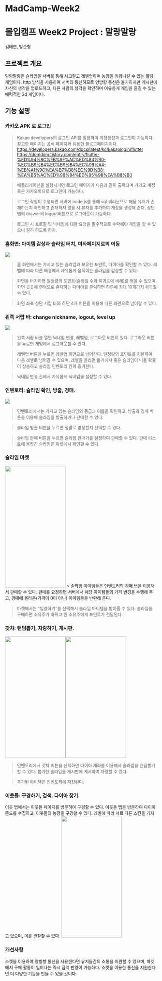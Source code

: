 # MadCamp-Week2

# 몰입캠프 Week2 Project : 말랑말랑
김태연, 방준형
## 프로젝트 개요
말랑말랑은 슬라임을 서버를 통해 사고팔고 레벨업하며 농장을 키워나갈 수 있는 힐링 게임이다. http 방식을 사용하여 서버와 통신하므로 양방향 통신은 불가하지만 게시판에 자신의 생각을 업로드하고, 다른 사람의 생각을 확인하며 여유롭게 게임을 즐길 수 있는 매력적인 2d 게임이다.

## 기능 설명
### 카카오 APK 로 로그인
>Kakao developers의 로그인 API를 활용하여 계정생성과 로그인이 가능하다. 참고한 페이지는 공식 페이지와 유용한 블로그페이지이다.
https://developers.kakao.com/docs/latest/ko/kakaologin/flutter
https://domdom.tistory.com/entry/flutter-%ED%94%8C%EB%9F%AC%ED%84%B0-%EC%B9%B4%EC%B9%B4%EC%98%A4-%EB%A1%9C%EA%B7%B8%EC%9D%B8-%EA%B5%AC%ED%98%84%ED%95%98%EA%B8%B0  

>애플리케이션을 실행시키면 로그인 페이지가 다음과 같이 출력되며 카카오 계정 혹은 카카오톡으로 로그인이 가능하다.  

>로그인 작업이 수행되면 서버에 node js를 통해 sql 쿼리문으로 해당 유저가 존재하는지 확인하고 존재하지 않을 시 유저를 추가하여 계정을 생성해 준다. 상단 탭의 drawer의 logout버튼으로 로그아웃이 가능하다.  

>로그인 시 프로필 및 닉네임에 대한 요청을 필수적으로 수락해야 게임을 할 수 있으니 필히 하도록 하자.

### 홈화면: 아이템 감상과 슬라임 터치, 여타페이지로의 이동

![](https://i.imgur.com/V0nbn5s.png)


>홈 화면에서는 가지고 있는 슬라임과 보유한 포인트, 다이아를 확인할 수 있다. 레벨에 따라 다른 배경에서 자유롭게 움직이는 슬라임을 감상할 수 있다.

>화면을 터치하면 일정량의 포인트(슬라임 수와 희귀도에 비례)를 얻을 수 있으며, 화면 곳곳에 랜덤으로 존재하는 다이아를 클릭하면 하루에 최대 10개까지 획득할 수 있다.

>화면 좌측 상단 서랍 바와 하단 4개 버튼을 이용해 다른 화면으로 넘어갈 수 있다.

### 왼쪽 서랍 바: change nickname, logout, level up
![](https://i.imgur.com/yUbMwMu.png)

>왼쪽 서랍 바를 열면 닉네임 변경, 레벨업, 로그아웃 버튼이 있다. 로그아웃 버튼을 누르면 게임에서 로그아웃할 수 있다.

>레벨업 버튼을 누르면 레벨업 화면으로 넘어간다. 일정량의 포인트를 지불하여 다음 레벨로 넘어갈 수 있으며, 레벨을 올리면 뽑기에서 좋은 슬라임이 나올 확률이 상승하고 슬라임 인벤토리 칸이 증가한다.

>닉네임 변경 칸에서 자유롭게 닉네임을 설정할 수 있다.


### 인벤토리: 슬라임 확인, 방출, 경매.
![](https://i.imgur.com/Y6K6seR.png)

>인벤토리에서는 가지고 있는 슬라임의 등급과 이름을 확인하고, 방출과 경매 버튼을 이용해 슬라임을 방출하거나 판매할 수 있다.

>슬라임 방출 버튼을 누르면 정말로 방생할지 선택할 수 있다.

>슬라임 판매 버튼을 누르면 슬라임 판매가를 설정하여 판매할 수 있다. 판매 리스트에 올라간 슬라임은 마켓에서 확인할 수 있다.


### 슬라임 마켓

<img src="https://i.imgur.com/0qGbsxx.jpg" width="200" height="400">
> 슬라임 아이템들은 인벤토리의 경매 탭을 이용해서 판매할 수 있다. 판매를 요청하면 서버에서 해당 아이템들의 가격 변경을 수행해 주고, 경매에 올라온(가격이 0이 아닌) 아이템들을 반환해 준다.


> 마켓에서는 "입양하기"를 선택해서 슬라임 아이템을 받아올 수 있다. 슬라임을 구매하면 소유주가 바뀌고 원 소유주에게 포인트가 전달된다.
> 

### 갓챠: 랜덤뽑기, 자랑하기, 게시판.

<img src="https://i.imgur.com/0yC6UwN.jpg" width="200" height="400"><img src="https://i.imgur.com/0JltYAF.jpg" width="200" height="400">
> 인벤토리에서 갓챠 버튼을 선택하면 다이아 재화를 이용해서 슬라임을 랜덤뽑기할 수 있다. 뽑기한 슬라임을 게시판에 게시하여 자랑할 수 있다.


> 추가된 아이템은 인벤토리에 저장된다.
### 이웃들: 구경하기, 검색. 다이아 찾기.


이웃 탭에서는 이웃들 페이지를 방문하여 구경할 수 있다. 이웃들 탭을 방문하여 다이아몬드를 수집하고, 이웃들의 농장을 구경할 수 있다. 레벨에 따라 서로 다른 스킨을 가지고 있으며, 이를 관찰할 수 있다.
<img src="https://i.imgur.com/x4QqGRE.jpg" width="200" height="400">

### 개선사항
소켓을 이용하여 양방향 통신을 사용한다면 유저들간의 소통을 지원할 수 있으며, 마켓에서 구매 활동이 일어나는 즉시 금액 반영이 가능하다. 소켓을 이용한 통신을 지원한다면 더 다양한 기능을 만들 수 있을 것이다.

